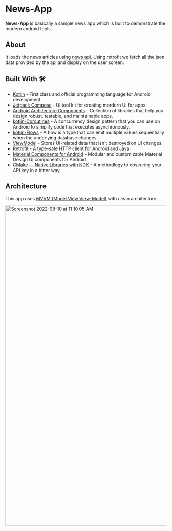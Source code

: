 # News-App

**News-App** is basically a sample news app which is built to demonstrate the modern android tools. 

## About

It loads the news articles using [news api](https://newsapi.org/). Using retrofit we fetch all the json data provided by the api and display on the user screen.

## Built With 🛠
- [Kotlin](https://kotlinlang.org/) - First class and official programming language for Android development.
- [Jetpack Compose](https://developer.android.com/jetpack/compose) - UI tool kit for creating mordern UI for apps.
- [Android Architecture Components](https://developer.android.com/topic/libraries/architecture) - Collection of libraries that help you design robust, testable, and maintainable apps.
- [kotlin-Coroutines](https://kotlinlang.org/docs/coroutines-overview.html) - A concurrency design pattern that you can use on Android to simplify code    that executes asynchronously.
- [kotlin-Flows](https://developer.android.com/kotlin/flow) - A flow is a type that can emit multiple values sequentially when the underlying database changes.
- [ViewModel](https://developer.android.com/topic/libraries/architecture/viewmodel) - Stores UI-related data that isn't destroyed on UI changes.  
- [Retrofit](https://square.github.io/retrofit/) - A type-safe HTTP client for Android and Java.
- [Material Components for Android](https://github.com/material-components/material-components-android) - Modular and customizable Material Design UI components for Android.
- [CMake — Native Libraries with NDK](https://blog.kotlin-academy.com/how-to-secure-secrets-in-android-android-security-01-a345e97c82be) - A methodlogy to obscuring your API key in a bitter way.


## Architecture
This app uses [MVVM (Model View View-Model)](https://developer.android.com/jetpack/docs/guide#recommended-app-arch) with clean architecture.

<img width="1000" alt="Screenshot 2022-08-10 at 11 10 05 AM" src="https://user-images.githubusercontent.com/60592904/183827698-65b8576a-b81e-4282-85df-7c1a5524b79d.png">


